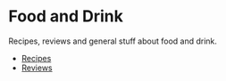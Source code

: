 # Food and Drink

Recipes, reviews and general stuff about food and drink.

- [Recipes](./Recipes)
- [Reviews](./Reviews/README.md)
